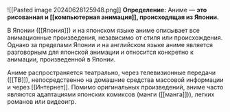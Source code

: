 ![[Pasted image 20240628125948.png]]
**Определение:**
Аниме — **это рисованная и [[компьютерная анимация]], происходящая из Японии.**

В Японии ([[Япония]]) и на японском языке аниме описывает все анимационные произведения, независимо от стиля или происхождения. Однако за пределами Японии и на английском языке аниме является разговорным для японской анимации и относится конкретно к анимации, произведенной в Японии.

Аниме распространяется театрально, через телевизионные передачи ([[ТВ]]), непосредственно на домашние средства массовой информации и через [[Интернет]]. Помимо оригинальных произведений, аниме часто являются адаптациями японских комиксов (манги ([[манга]])), легких романов или видеоигр.